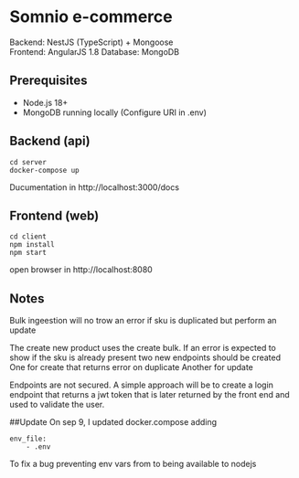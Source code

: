 # Somnio e-commerce

Backend: NestJS (TypeScript) + Mongoose  
Frontend: AngularJS 1.8
Database: MongoDB

## Prerequisites
- Node.js 18+
- MongoDB running locally (Configure URI in .env)

## Backend (api)
```
cd server
docker-compose up
```

Ducumentation in http://localhost:3000/docs

## Frontend (web)
```
cd client
npm install
npm start
```

open browser in http://localhost:8080


## Notes

Bulk ingeestion will no trow an error if sku is duplicated but perform an update

The create new product uses the create bulk. 
If an error is expected to show if the sku is already present two new endpoints should be created
 One for create that returns error on duplicate
 Another for update

Endpoints are not secured. A simple approach will be to create a login endpoint that returns a jwt token that is later returned by the front end and used to validate the user.


##Update
On sep 9, I updated docker.compose adding 
```
env_file:
    - .env
```
To fix a bug preventing env vars from to being available to nodejs


